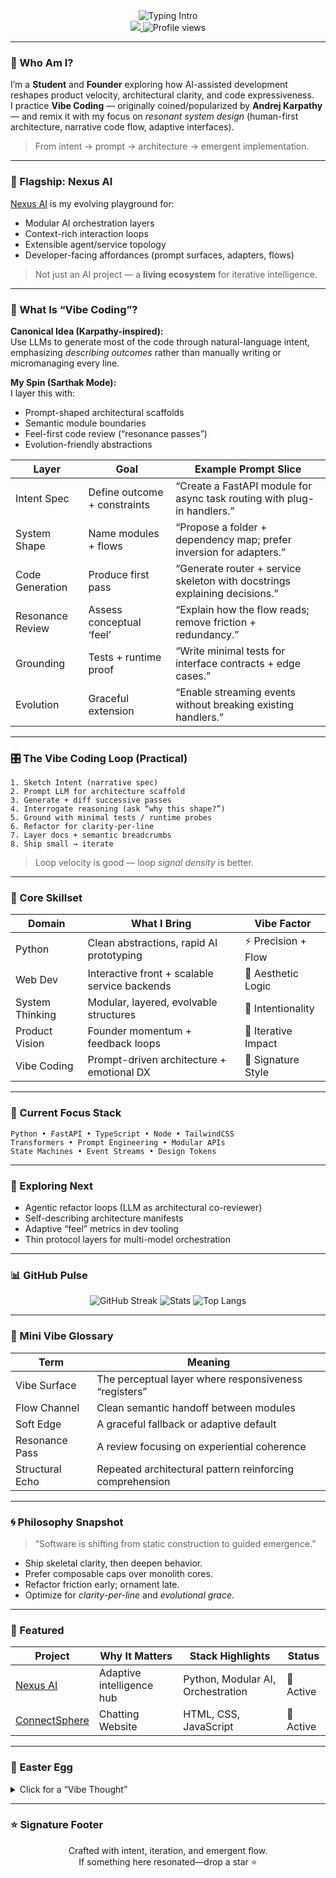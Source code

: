 <!-- Dynamic Hero Section -->
<div align="center">
  <img src="https://readme-typing-svg.demolab.com?font=Fira+Code&pause=900&center=true&vCenter=true&width=760&lines=Hey%2C+I'm+Sarthak!;Student+%7C+Founder+%7C+Vibe+Coder;Building+Nexus+AI;Prompt+%E2%86%92+Architecture+%E2%86%92+Flow" alt="Typing Intro" />
  <br/>
  <a href="https://github.com/SarthakMitra323?tab=followers">
    <img src="https://img.shields.io/github/followers/SarthakMitra323?label=Follow&style=for-the-badge&color=8806f7" />
  </a>
  <img src="https://komarev.com/ghpvc/?username=SarthakMitra323&style=for-the-badge&color=blueviolet" alt="Profile views" />
</div>

---

### 🧬 Who Am I?

I’m a **Student** and **Founder** exploring how AI-assisted development reshapes product velocity, architectural clarity, and code expressiveness.  
I practice **Vibe Coding** — originally coined/popularized by **Andrej Karpathy** — and remix it with my focus on *resonant system design* (human-first architecture, narrative code flow, adaptive interfaces).

> From intent → prompt → architecture → emergent implementation.

---

### 🚀 Flagship: Nexus AI

[Nexus AI](https://github.com/SarthakMitra323/Nexus-AI) is my evolving playground for:
- Modular AI orchestration layers  
- Context-rich interaction loops  
- Extensible agent/service topology  
- Developer-facing affordances (prompt surfaces, adapters, flows)

> Not just an AI project — a **living ecosystem** for iterative intelligence.

---

### 🔑 What Is “Vibe Coding”?

**Canonical Idea (Karpathy-inspired):**  
Use LLMs to generate most of the code through natural-language intent, emphasizing *describing outcomes* rather than manually writing or micromanaging every line.

**My Spin (Sarthak Mode):**  
I layer this with:
- Prompt-shaped architectural scaffolds
- Semantic module boundaries
- Feel-first code review (“resonance passes”)
- Evolution-friendly abstractions

| Layer | Goal | Example Prompt Slice |
|-------|------|----------------------|
| Intent Spec | Define outcome + constraints | “Create a FastAPI module for async task routing with plug-in handlers.” |
| System Shape | Name modules + flows | “Propose a folder + dependency map; prefer inversion for adapters.” |
| Code Generation | Produce first pass | “Generate router + service skeleton with docstrings explaining decisions.” |
| Resonance Review | Assess conceptual ‘feel’ | “Explain how the flow reads; remove friction + redundancy.” |
| Grounding | Tests + runtime proof | “Write minimal tests for interface contracts + edge cases.” |
| Evolution | Graceful extension | “Enable streaming events without breaking existing handlers.” |

---

### 🎛 The Vibe Coding Loop (Practical)

```
1. Sketch Intent (narrative spec)
2. Prompt LLM for architecture scaffold
3. Generate + diff successive passes
4. Interrogate reasoning (ask “why this shape?”)
5. Ground with minimal tests / runtime probes
6. Refactor for clarity-per-line
7. Layer docs + semantic breadcrumbs
8. Ship small → iterate
```

> Loop velocity is good — loop *signal density* is better.

---

### 🧩 Core Skillset

| Domain | What I Bring | Vibe Factor |
|--------|--------------|-------------|
| Python | Clean abstractions, rapid AI prototyping | ⚡ Precision + Flow |
| Web Dev | Interactive front + scalable service backends | 🎨 Aesthetic Logic |
| System Thinking | Modular, layered, evolvable structures | 🧠 Intentionality |
| Product Vision | Founder momentum + feedback loops | 🚀 Iterative Impact |
| Vibe Coding | Prompt-driven architecture + emotional DX | 🔮 Signature Style |

---

### 🧪 Current Focus Stack

```
Python • FastAPI • TypeScript • Node • TailwindCSS
Transformers • Prompt Engineering • Modular APIs
State Machines • Event Streams • Design Tokens
```

---

### 🔭 Exploring Next

- Agentic refactor loops (LLM as architectural co-reviewer)
- Self-describing architecture manifests
- Adaptive “feel” metrics in dev tooling
- Thin protocol layers for multi-model orchestration

---

### 📊 GitHub Pulse

<div align="center">
  <img src="https://streak-stats.demolab.com?user=SarthakMitra323&theme=radical&hide_border=true" alt="GitHub Streak" />
  <img src="https://github-readme-stats.vercel.app/api?username=SarthakMitra323&show_icons=true&theme=radical&hide_border=true" alt="Stats" />
  <img src="https://github-readme-stats.vercel.app/api/top-langs/?username=SarthakMitra323&layout=compact&theme=radical&hide_border=true" alt="Top Langs" />
</div>

---

### 🧠 Mini Vibe Glossary

| Term | Meaning |
|------|--------|
| Vibe Surface | The perceptual layer where responsiveness “registers” |
| Flow Channel | Clean semantic handoff between modules |
| Soft Edge | A graceful fallback or adaptive default |
| Resonance Pass | A review focusing on experiential coherence |
| Structural Echo | Repeated architectural pattern reinforcing comprehension |

---

### 🌀 Philosophy Snapshot

> “Software is shifting from static construction to guided emergence.”

- Ship skeletal clarity, then deepen behavior.
- Prefer composable caps over monolith cores.
- Refactor friction early; ornament late.
- Optimize for *clarity-per-line* and *evolutional grace*.

---

### 🧪 Featured

| Project | Why It Matters | Stack Highlights | Status |
|---------|----------------|------------------|--------|
| [Nexus AI](https://github.com/SarthakMitra323/Nexus-AI) | Adaptive intelligence hub | Python, Modular AI, Orchestration | 🧪 Active |
| [ConnectSphere](https://github.com/SarthakMitra323/Testing) | Chatting Website | HTML, CSS, JavaScript | 🧪 Active |


---

### 🧩 Easter Egg

<details>
  <summary>Click for a “Vibe Thought”</summary>
  Code is choreography—architecture frames the stage, functions perform, data carries rhythm.
</details>

---


### ⭐ Signature Footer

<div align="center">
  Crafted with intent, iteration, and emergent flow.<br/>
  If something here resonated—drop a star ⭐
</div>
